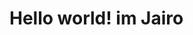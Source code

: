 <doctype html></doctype>

<html>

<head>
<title>Hello World</title>

</head>

<body>
<h1> Hello world! im Jairo </h1>
</body>

</html>
